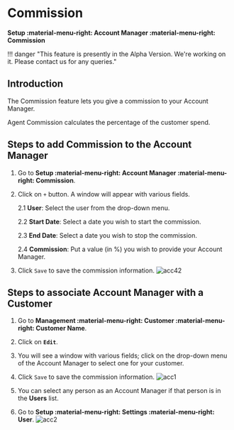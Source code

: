 # Commission

**Setup :material-menu-right: Account Manager :material-menu-right: Commission**

!!! danger "This feature is presently in the Alpha Version. We're working on it. Please contact us for any queries."

## Introduction

The Commission feature lets you give a commission to your Account Manager.

Agent Commission calculates the percentage of the customer spend.

## Steps to add Commission to the Account Manager

1. Go to **Setup :material-menu-right: Account Manager :material-menu-right: Commission**.

2. Click on `+` button. A window will appear with various fields.

    2.1 **User**: Select the user from the drop-down menu.

    2.2 **Start Date**: Select a date you wish to start the commission.

    2.3 **End Date**: Select a date you wish to stop the commission.

    2.4 **Commission**: Put a value (in %) you wish to provide your Account Manager.

3. Click `Save` to save the commission information.
![acc42](/setup/img/acc42.jpg)

## Steps to associate Account Manager with a Customer

1. Go to **Management :material-menu-right: Customer :material-menu-right: Customer Name**.

2. Click on **`Edit`**.

3. You will see a window with various fields; click on the drop-down menu of the Account Manager to select one for your customer.

4. Click `Save` to save the commission information. ![acc1](/setup/img/acc1.jpg)

5. You can select any person as an Account Manager if that person is in the **Users** list.

6. Go to **Setup :material-menu-right: Settings :material-menu-right: User**.
![acc2](/setup/img/acc2.jpg)


